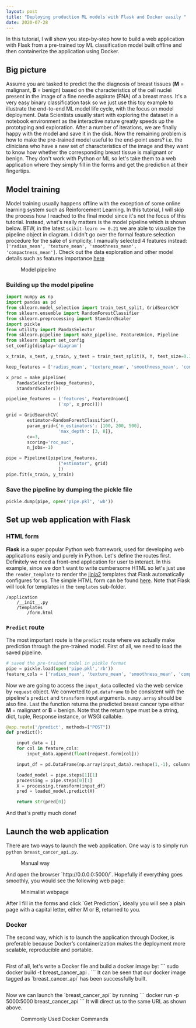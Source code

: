 ```yaml
---
layout: post
title: "Deploying production ML models with Flask and Docker easily "
date: 2020-07-28
---
```


<span class="dropcap">I</span>n this tutorial, I will show you step-by-step how to build a web application with Flask from a pre-trained toy ML classification model built offline and then containerize the application using Docker.

## Big picture
Assume you are tasked to predict the the diagnosis of breast tissues (**M** = malignant, **B** = benign) based on the characteristics of the cell nuclei present in the image of a fine needle aspirate (FNA) of a breast mass. It's a very easy binary classification task so we just use this toy example to illustrate the end-to-end ML model life cycle, with the focus on model deployment.
Data Scientists usually start with exploring the dataset in a notebook environment as the interactive nature greatly speeds up the prototyping and exploration. After a number of iterations, we are finally happy with the model and save it in the disk.
Now the remaining problem is how to make the pre-trained model useful to the end-point users? i.e. the clinicians who have a new set of characteristics of the image and they want to know how whether the corresponding breast tissue is malignant or benign. They don't work with Python or ML so let's take them to a web application where they simply fill in the forms and get the prediction at their fingertips.
## Model training
Model training usually happens offline with the exception of some online learning system such as Reinforcement Learning. In this tutorial, I will skip the process how I reached to the final model since it's not the focus of this tutorial. Instead, what's really matters is the model pipeline which is shown below. BTW, in the latest `scikit-learn >= 0.21` we are able to visualize the pipeline object in diagram. I didn't go over the formal feature selection procedure for the sake of simplicity. I manually selected 4 features instead: `['radius_mean', 'texture_mean', 'smoothness_mean', 'compactness_mean']`. Check out the data exploration and other model details such as features importance [here](https://github.com/HongleiXie/breast-cancer-API/blob/master/application/model_offline_training.ipynb)

<figure>
    <img src="{{ '/assets/img/20200728_pipe.png' | prepend: site.baseurl }}" alt="">
    <figcaption>Model pipeline</figcaption>
</figure>

### Building up the model pipeline

```python
import numpy as np
import pandas as pd
from sklearn.model_selection import train_test_split, GridSearchCV
from sklearn.ensemble import RandomForestClassifier
from sklearn.preprocessing import StandardScaler
import pickle
from utility import PandasSelector
from sklearn.pipeline import make_pipeline, FeatureUnion, Pipeline
from sklearn import set_config
set_config(display='diagram')

x_train, x_test, y_train, y_test = train_test_split(X, Y, test_size=0.3)

keep_features = ['radius_mean', 'texture_mean', 'smoothness_mean', 'compactness_mean']

x_proc = make_pipeline(
    PandasSelector(keep_features),
    StandardScaler())

pipeline_features = ('features', FeatureUnion([
					('xp', x_proc)]))

grid = GridSearchCV(
        estimator=RandomForestClassifier(),
        param_grid={'n_estimators': [100, 200, 500],
                    'max_depth': [3, 8]},
        cv=3,
        scoring='roc_auc',
        n_jobs=-1)

pipe = Pipeline([pipeline_features,
					("estimator", grid)
					])
pipe.fit(x_train, y_train)
```
### Save the pipeline by dumping the pickle file

```python
pickle.dump(pipe, open('pipe.pkl', 'wb'))
```

## Set up web application with Flask
### HTML form
**Flask** is a super popular Python web framework, used for developing web applications easily and purely in Python.
Let's define the routes first. Definitely we need a front-end application for user to interact. In this example, since we don't want to write cumbersome HTML so let's just use the `render_template` to render the [jinja2](https://jinja.palletsprojects.com/en/2.11.x/) templates that Flask automatically configures for us. The simple HTML form can be found [here]([https://github.com/HongleiXie/breast-cancer-API/application/templates/form.html]). Note that Flask will look for templates in the `templates` sub-folder.
```
/application
    /__init__.py
    /templates
        /form.html
```
### `Predict` route
The most important route is the `predict` route where we actually make prediction through the pre-trained model.
First of all, we need to load the saved pipeline.
```python
# saved the pre-trained model in pickle format
pipe = pickle.load(open('pipe.pkl','rb'))
feature_cols = ['radius_mean', 'texture_mean', 'smoothness_mean', 'compactness_mean']
```
Now we are going to access the `input_data` collected via the web service by `request` object. We converted to `pd.dataframe`  to be consistent with the pipeline's `predict` and `transform` input arguments. `numpy.array` should be also fine. Last the function returns the predicted breast cancer type either **M** = malignant or **B** = benign.
Note that the return type must be a string, dict, tuple, Response instance, or WSGI callable.

```python
@app.route('/predict', methods=["POST"])
def predict():

    input_data = []
    for col in feature_cols:
        input_data.append(float(request.form[col]))

    input_df = pd.DataFrame(np.array(input_data).reshape(1,-1), columns=feature_cols)

    loaded_model = pipe.steps[1][1]
    processing = pipe.steps[0][1]
    X = processing.transform(input_df)
    pred = loaded_model.predict(X)

    return str(pred[0])
```
And that's pretty much done!

## Launch the web application

There are two ways to launch the web application. One way is to simply run `python breast_cancer_api.py`.
<figure>
    <img src="{{ '/assets/img/20200728_manual.png' | prepend: site.baseurl }}" alt="">
    <figcaption>Manual way</figcaption>
</figure>
And open the browser `http://0.0.0.0:5000/`. Hopefully if everything goes smoothly, you would see the following web page:
<figure>
    <img src="{{ '/assets/img/20200728_web.png' | prepend: site.baseurl }}" alt="">
    <figcaption>Minimalist webpage</figcaption>
</figure>
After I fill in the forms and click `Get Prediction`, ideally you will see a plain page with a capital letter, either M or B, returned to you.

### Docker
The second way, which is to launch the application through Docker, is preferable because Docker’s containerization makes the deployment more scalable, reproducible and portable.
<figure>
    <img src="{{ '/assets/img/20200728_docker_overview.png' | prepend: site.baseurl }}" alt="">
</figure>
First of all, let's write a Docker file and build a docker image by:
```
sudo docker build -t breast_cancer_api .
```
It can be seen that our docker image tagged as `breast_cancer_api` has been successfully built.

<figure>
    <img src="{{ '/assets/img/20200728_docker.png' | prepend: site.baseurl }}" alt="">
</figure>
Now we can launch the `breast_cancer_api` by running
```
docker run -p 5000:5000 breast_cancer_api
```
It will direct us to the same URL as shown above.

<figure>
    <img src="{{ '/assets/img/20200728_docker_cmd.png' | prepend: site.baseurl }}" alt="">
     <figcaption>Commonly Used Docker Commands</figcaption>
</figure>
